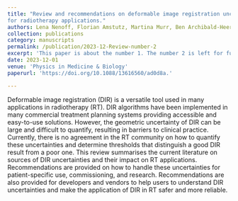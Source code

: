 ```yaml
---
title: "Review and recommendations on deformable image registration uncertainties
for radiotherapy applications."
authors: Lena Nenoff, Florian Amstutz, Martina Murr, Ben Archibald-Heeren, Marco Fusella,Mohammad Hussein, Wolfgang Lechner, Ye Zhang, Greg Sharp and Eliana Vasquez Osorio. 
collection: publications
category: manuscripts
permalink: /publication/2023-12-Review-number-2
excerpt: 'This paper is about the number 1. The number 2 is left for future work.'
date: 2023-12-01
venue: 'Physics in Medicine & Biology'
paperurl: 'https://doi.org/10.1088/13616560/ad0d8a.'

---
```


Deformable image registration (DIR) is a versatile tool used in many applications in radiotherapy (RT). DIR algorithms have been implemented in many commercial treatment planning systems providing accessible and easy-to-use solutions. However, the geometric uncertainty of DIR can be large and difficult to quantify, resulting in barriers to clinical practice. Currently, there is no agreement in the RT community on how to quantify these uncertainties and determine thresholds that distinguish a good DIR result from a poor one. This review summarises the current literature on sources of DIR uncertainties and their impact on RT applications. Recommendations are provided on how to handle these uncertainties for patient-specific use, commissioning, and research. Recommendations are also provided for developers and vendors to help users to understand DIR uncertainties and make the application of DIR in RT safer and more reliable.


